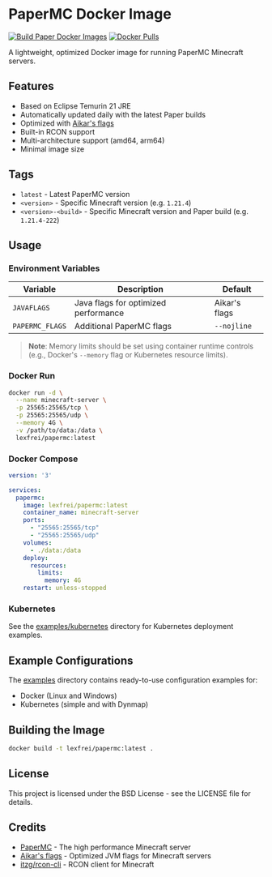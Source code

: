 # PaperMC Docker Image

[![Build Paper Docker Images](https://github.com/lexfrei/papermc-docker/actions/workflows/build-paper-images.yml/badge.svg)](https://github.com/lexfrei/papermc-docker/actions/workflows/build-paper-images.yml)
[![Docker Pulls](https://img.shields.io/docker/pulls/lexfrei/papermc.svg)](https://hub.docker.com/r/lexfrei/papermc)

A lightweight, optimized Docker image for running PaperMC Minecraft servers.

## Features

- Based on Eclipse Temurin 21 JRE
- Automatically updated daily with the latest Paper builds
- Optimized with [Aikar's flags](https://docs.papermc.io/paper/aikars-flags)
- Built-in RCON support
- Multi-architecture support (amd64, arm64)
- Minimal image size

## Tags

- `latest` - Latest PaperMC version
- `<version>` - Specific Minecraft version (e.g. `1.21.4`)
- `<version>-<build>` - Specific Minecraft version and Paper build (e.g. `1.21.4-222`)

## Usage

### Environment Variables

| Variable | Description | Default |
|----------|-------------|---------|
| `JAVAFLAGS` | Java flags for optimized performance | Aikar's flags |
| `PAPERMC_FLAGS` | Additional PaperMC flags | `--nojline` |

> **Note**: Memory limits should be set using container runtime controls (e.g., Docker's `--memory` flag or Kubernetes resource limits).

### Docker Run

```bash
docker run -d \
  --name minecraft-server \
  -p 25565:25565/tcp \
  -p 25565:25565/udp \
  --memory 4G \
  -v /path/to/data:/data \
  lexfrei/papermc:latest
```

### Docker Compose

```yaml
version: '3'

services:
  papermc:
    image: lexfrei/papermc:latest
    container_name: minecraft-server
    ports:
      - "25565:25565/tcp"
      - "25565:25565/udp"
    volumes:
      - ./data:/data
    deploy:
      resources:
        limits:
          memory: 4G
    restart: unless-stopped
```

### Kubernetes

See the [examples/kubernetes](examples/kubernetes) directory for Kubernetes deployment examples.

## Example Configurations

The [examples](examples) directory contains ready-to-use configuration examples for:

- Docker (Linux and Windows)
- Kubernetes (simple and with Dynmap)

## Building the Image

```bash
docker build -t lexfrei/papermc:latest .
```

## License

This project is licensed under the BSD License - see the LICENSE file for details.

## Credits

- [PaperMC](https://papermc.io/) - The high performance Minecraft server
- [Aikar's flags](https://docs.papermc.io/paper/aikars-flags) - Optimized JVM flags for Minecraft servers
- [itzg/rcon-cli](https://github.com/itzg/docker-rcon-cli) - RCON client for Minecraft
